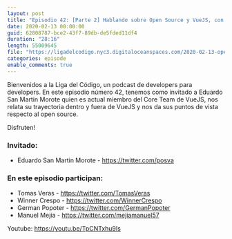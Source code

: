 ```yaml
---
layout: post
title: "Episodio 42: [Parte 2] Hablando sobre Open Source y VueJS, con Eduardo San Martin Morote"
date: 2020-02-13 00:00:00
guid: 62808787-bce2-43f7-89db-de5fded11df4
duration: "28:16"
length: 55009645
file: "https://ligadelcodigo.nyc3.digitaloceanspaces.com/2020-02-13-open-source-eduardo-san-martin-pt2.mp3"
categories: episode
enable_comments: true
---
```


Bienvenidos a la Liga del Código, un podcast de developers para developers. En este episodio número 42, tenemos como invitado a Eduardo San Martin Morote quien es actual miembro del Core Team de VueJS, nos relata su trayectoria dentro y fuera de VueJS y nos da sus puntos de vista respecto al open source. 

Disfruten!

### Invitado:
- Eduardo San Martin Morote - https://twitter.com/posva

### En este episodio participan:
- Tomas Veras - https://twitter.com/TomasVeras
- Winner Crespo - https://twitter.com/WinnerCrespo
- German Popoter - https://twitter.com/GermanPopoter
- Manuel Mejía - https://twitter.com/mejiamanuel57

Youtube: https://youtu.be/TpCNTxhu9Is
